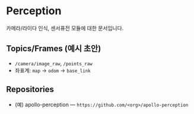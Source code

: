 # Perception

카메라/라이다 인식, 센서퓨전 모듈에 대한 문서입니다.

## Topics/Frames (예시 초안)
- `/camera/image_raw`, `/points_raw`
- 좌표계: `map` → `odom` → `base_link`

## Repositories
- (예) apollo-perception — `https://github.com/<org>/apollo-perception`

